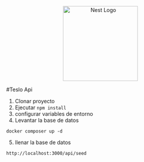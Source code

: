 <p align="center">
  <a href="http://nestjs.com/" target="blank"><img src="https://nestjs.com/img/logo-small.svg" width="200" alt="Nest Logo" /></a>
</p>

#Teslo Api

1. Clonar proyecto
2. Ejecutar ```npm install```
3. configurar variables de entorno
4. Levantar la base de datos 

```
docker composer up -d
```

5. llenar la base de datos

```
http://localhost:3000/api/seed
```